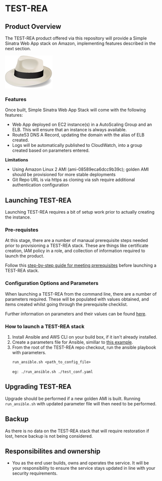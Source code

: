 # TEST-REA 

## Product Overview
The TEST-REA product offered via this repository will provide a Simple Sinatra Web App stack on Amazon, implementing features described in the next section.

![alt text](images/SinatraLogo.png "Simple Sinatra Web App")

### Features
Once built, Simple Sinatra Web App Stack will come with the following features:

- Web App deployed on EC2 instance(s) in a AutoScaling Group and an ELB. This will ensure that an instance is always available.
- Route53 DNS A Record, updating the domain with the alias of ELB created.
- Logs will be automatically published to CloudWatch, into a group created based on parameters entered.

**Limitations**
- Using Amazon Linux 2 AMI (ami-08589eca6dcc9b39c); golden AMI should be provisioned for more stable deployments
- Git Repo URL is via https as cloning via ssh require additional authentication configuration

## Launching TEST-REA
Launching TEST-REA requires a bit of setup work prior to actually creating the instance.  

### Pre-requistes 
At this stage, there are a number of manaual prerequisite steps needed prior to provisioning a TEST-REA stack.  These are things like certificate creation, IAM policy in a role, and collection of information required to launch the product.

Follow this [step-by-step guide for meeting prerequisites](docs/PREREQS.md) before launching a TEST-REA stack.  

### Configuration Options and Parameters
When launching a TEST-REA from the command line, there are a number of parameters required.  These will be populated
with values obtained, and items created whilst going through the prerequisite checklist.  

Further information on parameters and their values can be found [here](docs/PARAMS.md).


### How to launch a TEST-REA stack
1. Install Ansible and AWS CLI on your build box, if it isn't already installed.
2. Create a parameters file for Ansible, simillar to [this example](templates/template-conf.yaml).
3. From the root of the TEST-REA repo checkout, run the ansible playbook with parameters. 
   ```
   run_ansible.sh <path_to_config_file>

   eg: ./run_ansible.sh ./test_conf.yaml
   ```

## Upgrading TEST-REA
Upgrade should be performed if a new golden AMI is built.  Running `run_ansible.sh` with updated parameter file will then need to be performed.

## Backup
As there is no data on the TEST-REA stack that will require restoration if lost, hence backup is not being considered.

## Responsibilites and ownership
- You as the end user builds, owns and operates the service.  It will be your responsibility to ensure the service stays updated in line with your security requirements.  

